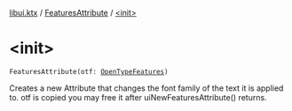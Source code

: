 [libui.ktx](../index.md) / [FeaturesAttribute](index.md) / [&lt;init&gt;](./-init-.md)

# &lt;init&gt;

`FeaturesAttribute(otf: `[`OpenTypeFeatures`](../-open-type-features/index.md)`)`

Creates a new Attribute that changes the font family of the text it is applied to.
otf is copied you may free it after uiNewFeaturesAttribute() returns.

